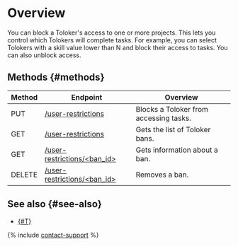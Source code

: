 # Overview

You can block a Toloker's access to one or more projects. This lets you control which Tolokers will complete tasks. For example, you can select Tolokers with a skill value lower than N and block their access to tasks. You can also unblock access.

## Methods {#methods}

Method | Endpoint | Overview
----- | ----- | -----
PUT | [/user-restrictions](ban-create.md) | Blocks a Toloker from accessing tasks.
GET | [/user-restrictions](ban-get-list.md) | Gets the list of Toloker bans.
GET | [/user-restrictions/<ban_id>](ban-get-info.md) | Gets information about a ban.
DELETE | [/user-restrictions/<ban_id>](ban-delete.md) | Removes a ban.

## See also {#see-also}

- [{#T}](../../guide/concepts/ban.md)

{% include [contact-support](../../guide/_includes/contact-support.md) %}